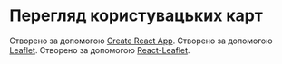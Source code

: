 # Перегляд користувацьких карт

Створено за допомогою [Create React App](https://github.com/facebook/create-react-app).
Створено за допомогою [Leaflet](https://leafletjs.com/).
Створено за допомогою [React-Leaflet](https://react-leaflet.js.org/).
